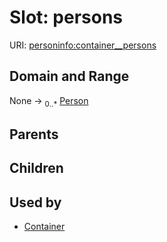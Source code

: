 
# Slot: persons




URI: [personinfo:container__persons](https://w3id.org/linkml/examples/personinfocontainer__persons)


## Domain and Range

None &#8594;  <sub>0..\*</sub> [Person](Person.md)

## Parents


## Children


## Used by

 * [Container](Container.md)
